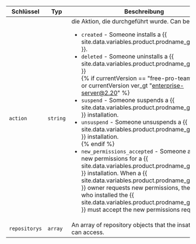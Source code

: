 | Schlüssel     | Typ      | Beschreibung                                                                |
| ------------- | -------- | --------------------------------------------------------------------------- |
| `action`      | `string` | die Aktion, die durchgeführt wurde. Can be one of:<ul><li>`created` - Someone installs a {{ site.data.variables.product.prodname_github_app }}.</li><li>`deleted` - Someone uninstalls a {{ site.data.variables.product.prodname_github_app }}</li>{% if currentVersion == "free-pro-team@latest" or currentVersion ver_gt "enterprise-server@2.20" %}<li>`suspend` - Someone suspends a {{ site.data.variables.product.prodname_github_app }} installation.</li><li>`unsuspend` - Someone unsuspends a {{ site.data.variables.product.prodname_github_app }} installation.</li>{% endif %}<li>`new_permissions_accepted` - Someone accepts new permissions for a {{ site.data.variables.product.prodname_github_app }} installation. When a {{ site.data.variables.product.prodname_github_app }} owner requests new permissions, the person who installed the {{ site.data.variables.product.prodname_github_app }} must accept the new permissions request. </li></ul> |
| `repositorys` | `array`  | An array of repository objects that the insatllation can access.            |